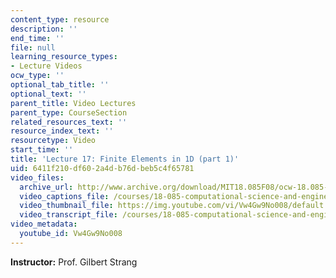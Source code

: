 ```yaml
---
content_type: resource
description: ''
end_time: ''
file: null
learning_resource_types:
- Lecture Videos
ocw_type: ''
optional_tab_title: ''
optional_text: ''
parent_title: Video Lectures
parent_type: CourseSection
related_resources_text: ''
resource_index_text: ''
resourcetype: Video
start_time: ''
title: 'Lecture 17: Finite Elements in 1D (part 1)'
uid: 6411f210-df60-2a4d-b76d-beb5c4f65781
video_files:
  archive_url: http://www.archive.org/download/MIT18.085F08/ocw-18.085-f08-lec17_300k.mp4
  video_captions_file: /courses/18-085-computational-science-and-engineering-i-fall-2008/2f7fe82f35b1553ab3a7058116b9b2b5_Vw4Gw9No008.vtt
  video_thumbnail_file: https://img.youtube.com/vi/Vw4Gw9No008/default.jpg
  video_transcript_file: /courses/18-085-computational-science-and-engineering-i-fall-2008/468afcc8abb38fa98c73cc78eba99304_Vw4Gw9No008.pdf
video_metadata:
  youtube_id: Vw4Gw9No008
---
```


**Instructor:** Prof. Gilbert Strang



